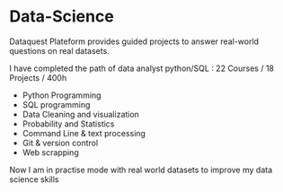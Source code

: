 # Data-Science

Dataquest Plateform provides guided projects to answer real-world questions on real datasets.

I have completed the path of data analyst python/SQL : 22 Courses / 18 Projects / 400h 

- Python Programming
- SQL programming
- Data Cleaning and visualization
- Probability and Statistics
- Command Line & text processing
- Git & version control
- Web scrapping

Now I am in practise mode with real world datasets to improve my data science skills


